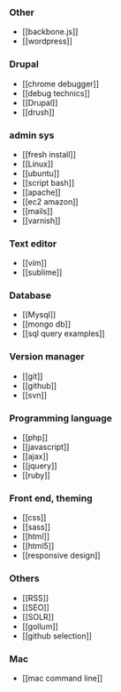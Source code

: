 ### Other
* [[backbone.js]]
* [[wordpress]]

### Drupal
* [[chrome debugger]]
* [[debug technics]]
* [[Drupal]]
* [[drush]]

### admin sys
* [[fresh install]]
* [[Linux]]
* [[ubuntu]]
* [[script bash]]
* [[apache]]
* [[ec2 amazon]]
* [[mails]]
* [[varnish]]

### Text editor
* [[vim]]
* [[sublime]]

### Database
* [[Mysql]]
* [[mongo db]]
* [[sql query examples]]

### Version manager
* [[git]]
* [[github]]
* [[svn]]

### Programming language
* [[php]]
* [[javascript]]
* [[ajax]]
* [[jquery]]
* [[ruby]]

### Front end, theming 
* [[css]]
* [[sass]]
* [[html]]
* [[html5]]
* [[responsive design]]

### Others
* [[RSS]]
* [[SEO]]
* [[SOLR]]
* [[gollum]]
* [[github selection]]

### Mac
* [[mac command line]]


